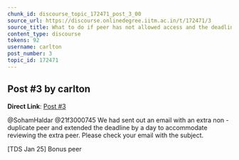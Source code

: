 ```yaml
---
chunk_id: discourse_topic_172471_post_3_00
source_url: https://discourse.onlinedegree.iitm.ac.in/t/172471/3
source_title: What to do if peer has not allowed access and the deadline is over for peer review in Project 2
content_type: discourse
tokens: 92
username: carlton
post_number: 3
topic_id: 172471
---
```


## Post #3 by carlton

**Direct Link**: [Post #3](https://discourse.onlinedegree.iitm.ac.in/t/172471/3)

@SohamHaldar @21f3000745 We had sent out an email with an extra non - duplicate peer and extended the deadline by a day to accommodate reviewing the extra peer. Please check your email with the subject.

[TDS Jan 25] Bonus peer
